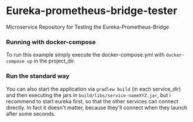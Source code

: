 # Eureka-prometheus-bridge-tester
Microservice Repository for Testing the Eureka-Prometheus-Bridge

### Running with docker-compose

To run this example simply execute the docker-compose.yml with 
`docker-compose up` in the project_dir.

### Run the standard way

You can also start the application via `gradlew build` (in each service_dir) and then executing
 the jars in `build/libs/service-nameXYZ.jar`, but i recommend to start eureka first, so that the other services
 can connect directly. In fact it doesn't matter, because they'll connect when they launch after some seconds.
 
 